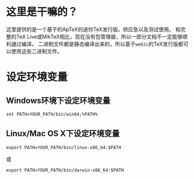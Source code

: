 # 这里是干嘛的？
这里提供的是一个基于的ApTeX的迷你TeX发行版。供应急以及测试使用。
和完整的TeX Live或MikTeX相比，现在没有包管理器，所以一部分文档不一定能够顺利通过编译。
二进制文件都是静态编译出来的，所以基于`web2c`的TeX发行版都可以使用这些二进制文件。

# 设定环境变量
## Windows环境下设定环境变量
```
set PATH=YOUR_PATH/bin/win64;%PATH%
```

## Linux/Mac OS X下设定环境变量
```
export PATH=YOUR_PATH/bin/linux-x86_64:$PATH
```
或
```
export PATH=YOUR_PATH/bin/darwin-x86_64:$PATH
```
